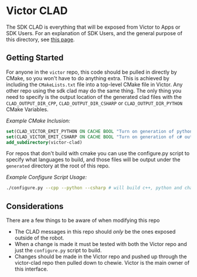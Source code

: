 # Victor CLAD

The SDK CLAD is everything that will be exposed from Victor to Apps or SDK Users. For an explanation of SDK Users, and the general purpose of this directory, see [this page](../docs/SDK/Victor+SDK+Design).

## Getting Started

For anyone in the `victor` repo, this code should be pulled in directly by CMake, so you won't have to do anything extra. This is achieved by including the `CMakeLists.txt` file into a top-level CMake file in Victor. Any other repo using the sdk clad may do the same thing. The only thing you need to specify is the output location of the generated clad files with the `CLAD_OUTPUT_DIR_CPP`, `CLAD_OUTPUT_DIR_CSHARP` or `CLAD_OUTPUT_DIR_PYTHON` CMake Variables.

_Example CMake Inclusion:_
``` cmake
set(CLAD_VICTOR_EMIT_PYTHON ON CACHE BOOL "Turn on generation of python output")
set(CLAD_VICTOR_EMIT_CSHARP ON CACHE BOOL "Turn on generation of c# output")
add_subdirectory(victor-clad)
```

For repos that don't build with cmake you can use the configure.py script to specify what languages to build, and those files will be output under the `generated` directory at the root of this repo. 

_Example Configure Script Usage:_
``` bash
./configure.py --cpp --python --csharp # will build c++, python and charp libraries
```

## Considerations

There are a few things to be aware of when modifying this repo

- The CLAD messages in this repo should _only_ be the ones exposed outside of the robot.
- When a change is made it must be tested with both the Victor repo and just the `configure.py` script to build.
- Changes should be made in the Victor repo and pushed up through the victor-clad repo then pulled down to chewie. Victor is the main owner of this interface.
